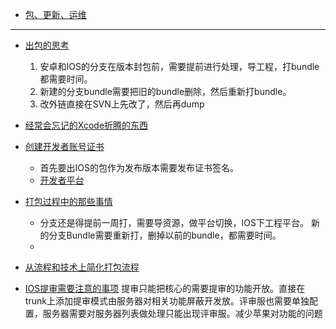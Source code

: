 
* [包、更新、运维]()

* * *
 
  * [出包的思考]()
  
    1. 安卓和IOS的分支在版本封包前，需要提前进行处理，导工程，打bundle都需要时间。
    2. 新建的分支bundle需要把旧的bundle删除，然后重新打bundle。
    3. 改外链直接在SVN上先改了，然后再dump


  * [经常会忘记的Xcode折腾的东西]()

* [创建开发者账号证书](#01)
    * 首先要出IOS的包作为发布版本需要发布证书签名。 
    * [开发者平台](https://developer.apple.com/devcenter/ios/index.action)
* [打包过程中的那些事情](#02)
  * 分支还是得提前一周打，需要导资源，做平台切换，IOS下工程平台。 新的分支Bundle需要重新打，删掉以前的bundle，都需要时间。
  * 
* [从流程和技术上简化打包流程](#03)
* [IOS提审需要注意的事项](#04)
    提审只能把核心的需要提审的功能开放。直接在trunk上添加提审模式由服务器对相关功能屏蔽开发放。评审服也需要单独配置，服务器需要对服务器列表做处理只能出现评审服。减少苹果对功能的问题
  


  

